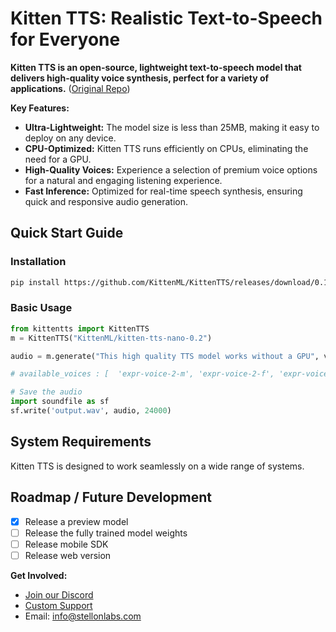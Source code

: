 # Kitten TTS: Realistic Text-to-Speech for Everyone

**Kitten TTS is an open-source, lightweight text-to-speech model that delivers high-quality voice synthesis, perfect for a variety of applications.** ([Original Repo](https://github.com/KittenML/KittenTTS))

**Key Features:**

*   **Ultra-Lightweight:** The model size is less than 25MB, making it easy to deploy on any device.
*   **CPU-Optimized:** Kitten TTS runs efficiently on CPUs, eliminating the need for a GPU.
*   **High-Quality Voices:** Experience a selection of premium voice options for a natural and engaging listening experience.
*   **Fast Inference:** Optimized for real-time speech synthesis, ensuring quick and responsive audio generation.

## Quick Start Guide

### Installation

```bash
pip install https://github.com/KittenML/KittenTTS/releases/download/0.1/kittentts-0.1.0-py3-none-any.whl
```

### Basic Usage

```python
from kittentts import KittenTTS
m = KittenTTS("KittenML/kitten-tts-nano-0.2")

audio = m.generate("This high quality TTS model works without a GPU", voice='expr-voice-2-f' )

# available_voices : [  'expr-voice-2-m', 'expr-voice-2-f', 'expr-voice-3-m', 'expr-voice-3-f',  'expr-voice-4-m', 'expr-voice-4-f', 'expr-voice-5-m', 'expr-voice-5-f' ]

# Save the audio
import soundfile as sf
sf.write('output.wav', audio, 24000)
```

## System Requirements

Kitten TTS is designed to work seamlessly on a wide range of systems.

## Roadmap / Future Development

*   [x] Release a preview model
*   [ ] Release the fully trained model weights
*   [ ] Release mobile SDK
*   [ ] Release web version

**Get Involved:**

*   [Join our Discord](https://discord.com/invite/VJ86W4SURW)
*   [Custom Support](https://docs.google.com/forms/d/e/1FAIpQLSc49erSr7jmh3H2yeqH4oZyRRuXm0ROuQdOgWguTzx6SMdUnQ/viewform?usp=preview)
*   Email: [info@stellonlabs.com](mailto:info@stellonlabs.com)